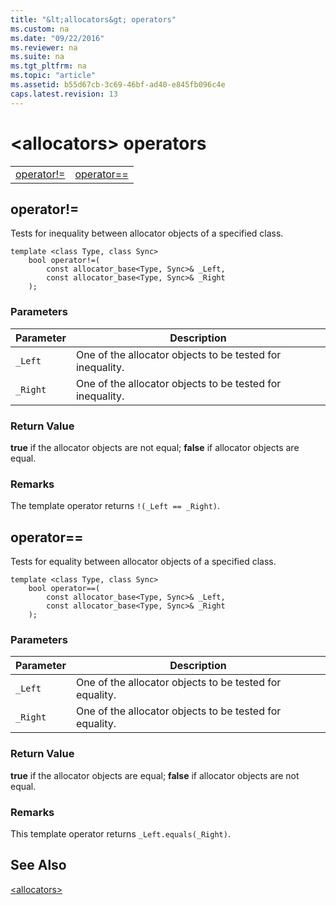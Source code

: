 ```yaml
---
title: "&lt;allocators&gt; operators"
ms.custom: na
ms.date: "09/22/2016"
ms.reviewer: na
ms.suite: na
ms.tgt_pltfrm: na
ms.topic: "article"
ms.assetid: b55d67cb-3c69-46bf-ad40-e845fb096c4e
caps.latest.revision: 13
---
```

# &lt;allocators&gt; operators
|||  
|-|-|  
|[operator!=](#operator_neq)|[operator==](#operator_eq_eq)|  
  
##  <a name="operator_neq"></a>  operator!=  
 Tests for inequality between allocator objects of a specified class.  
  
```  
template <class Type, class Sync>  
    bool operator!=(  
        const allocator_base<Type, Sync>& _Left,  
        const allocator_base<Type, Sync>& _Right  
    );  
```  
  
### Parameters  
  
|Parameter|Description|  
|---------------|-----------------|  
|`_Left`|One of the allocator objects to be tested for inequality.|  
|`_Right`|One of the allocator objects to be tested for inequality.|  
  
### Return Value  
 **true** if the allocator objects are not equal; **false** if allocator objects are equal.  
  
### Remarks  
 The template operator returns `!(_Left == _Right)`.  
  
##  <a name="operator_eq_eq"></a>  operator==  
 Tests for equality between allocator objects of a specified class.  
  
```  
template <class Type, class Sync>  
    bool operator==(  
        const allocator_base<Type, Sync>& _Left,  
        const allocator_base<Type, Sync>& _Right  
    );  
```  
  
### Parameters  
  
|Parameter|Description|  
|---------------|-----------------|  
|`_Left`|One of the allocator objects to be tested for equality.|  
|`_Right`|One of the allocator objects to be tested for equality.|  
  
### Return Value  
 **true** if the allocator objects are equal; **false** if allocator objects are not equal.  
  
### Remarks  
 This template operator returns `_Left.equals(_Right)`.  
  
## See Also  
 [&lt;allocators&gt;](../VS_csharp/-allocators-.md)